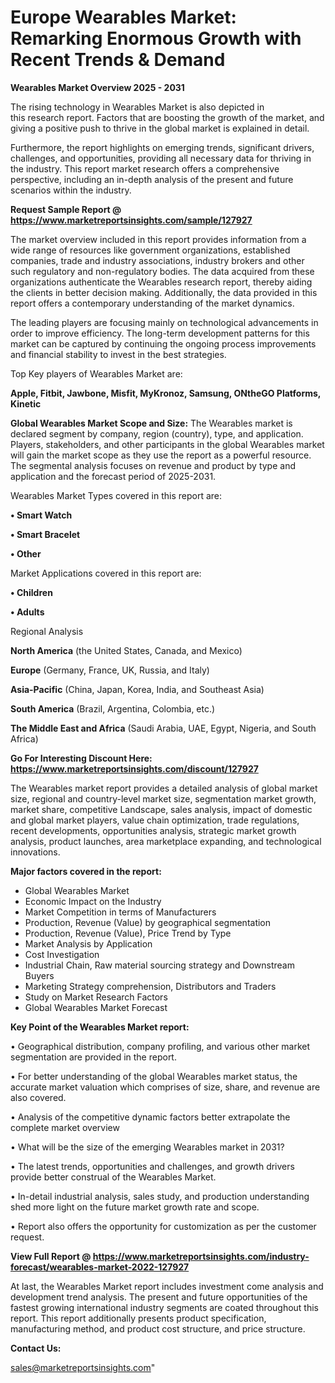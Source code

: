  # Europe Wearables Market: Remarking Enormous Growth with Recent Trends & Demand

<Strong> Wearables Market Overview 2025 - 2031</strong>

The rising technology in Wearables Market is also depicted in this research report. Factors that are boosting the growth of the market, and giving a positive push to thrive in the global market is explained in detail.

Furthermore, the report highlights on emerging trends, significant drivers, challenges, and opportunities, providing all necessary data for thriving in the industry. This report market research offers a comprehensive perspective, including an in-depth analysis of the present and future scenarios within the industry.

<strong>Request Sample Report @ <a href=https://www.marketreportsinsights.com/sample/127927>https://www.marketreportsinsights.com/sample/127927</a></strong>

The market overview included in this report provides information from a wide range of resources like government organizations, established companies, trade and industry associations, industry brokers and other such regulatory and non-regulatory bodies. The data acquired from these organizations authenticate the Wearables research report, thereby aiding the clients in better decision making. Additionally, the data provided in this report offers a contemporary understanding of the market dynamics.

The leading players are focusing mainly on technological advancements in order to improve efficiency. The long-term development patterns for this market can be captured by continuing the ongoing process improvements and financial stability to invest in the best strategies.

Top Key players of Wearables Market are:

<strong>Apple, Fitbit, Jawbone, Misfit, MyKronoz, Samsung, ONtheGO Platforms, Kinetic</strong>

<strong><b>Global Wearables Market Scope and Size:</b></strong>
The Wearables market is declared segment by company, region (country), type, and application. Players, stakeholders, and other participants in the global Wearables market will gain the market scope as they use the report as a powerful resource. The segmental analysis focuses on revenue and product by type and application and the forecast period of 2025-2031.

Wearables Market Types covered in this report are:

<strong>• Smart Watch

• Smart Bracelet

• Other</strong>

Market Applications covered in this report are:

<strong>• Children

• Adults</strong> 

Regional Analysis

<strong>North America</strong> (the United States, Canada, and Mexico)

<strong>Europe</strong> (Germany, France, UK, Russia, and Italy)

<strong>Asia-Pacific</strong> (China, Japan, Korea, India, and Southeast Asia)

<strong>South America</strong> (Brazil, Argentina, Colombia, etc.)

<strong>The Middle East and Africa</strong> (Saudi Arabia, UAE, Egypt, Nigeria, and South Africa)

<strong>Go For Interesting Discount Here: <a href=https://www.marketreportsinsights.com/discount/127927>https://www.marketreportsinsights.com/discount/127927</a></strong>

The Wearables market report provides a detailed analysis of global market size, regional and country-level market size, segmentation market growth, market share, competitive Landscape, sales analysis, impact of domestic and global market players, value chain optimization, trade regulations, recent developments, opportunities analysis, strategic market growth analysis, product launches, area marketplace expanding, and technological innovations.

<strong><b>Major factors covered in the report:</b></strong>
<ul>
  <li>Global Wearables Market </li>
  <li>Economic Impact on the Industry</li>
  <li>Market Competition in terms of Manufacturers</li>
  <li>Production, Revenue (Value) by geographical segmentation</li>
  <li>Production, Revenue (Value), Price Trend by Type</li>
  <li>Market Analysis by Application</li>
  <li>Cost Investigation</li>
  <li>Industrial Chain, Raw material sourcing strategy and Downstream Buyers</li>
  <li>Marketing Strategy comprehension, Distributors and Traders</li>
  <li>Study on Market Research Factors</li>
  <li>Global Wearables Market Forecast</li>
</ul>

<strong><b>Key Point of the Wearables Market report:</b></strong>

• Geographical distribution, company profiling, and various other market segmentation are provided in the report.

• For better understanding of the global Wearables market status, the accurate market valuation which comprises of size, share, and revenue are also covered.

• Analysis of the competitive dynamic factors better extrapolate the complete market overview

• What will be the size of the emerging Wearables market in 2031?

• The latest trends, opportunities and challenges, and growth drivers provide better construal of the Wearables Market.

• In-detail industrial analysis, sales study, and production understanding shed more light on the future market growth rate and scope.

• Report also offers the opportunity for customization as per the customer request.

<strong><b>View Full Report @ <a href=https://www.marketreportsinsights.com/industry-forecast/wearables-market-2022-127927>https://www.marketreportsinsights.com/industry-forecast/wearables-market-2022-127927</a></b></strong>


At last, the Wearables Market report includes investment come analysis and development trend analysis. The present and future opportunities of the fastest growing international industry segments are coated throughout this report. This report additionally presents product specification, manufacturing method, and product cost structure, and price structure.

<strong>Contact Us:</strong>

sales@marketreportsinsights.com"
